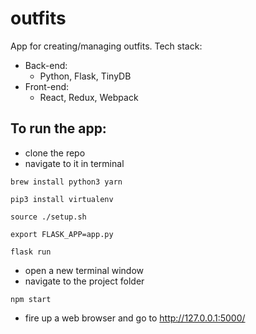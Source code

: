 # outfits

App for creating/managing outfits.
Tech stack:
- Back-end:
  - Python, Flask, TinyDB
- Front-end:
  - React, Redux, Webpack


## To run the app:
- clone the repo
- navigate to it in terminal

```{r, engine='bash', count_lines}
brew install python3 yarn
```
```{r, engine='bash', count_lines}
pip3 install virtualenv
```
```{r, engine='bash', count_lines}
source ./setup.sh
```
```{r, engine='bash', count_lines}
export FLASK_APP=app.py
```
```{r, engine='bash', count_lines}
flask run
```


- open a new terminal window
- navigate to the project folder
```{r, engine='bash', count_lines}
npm start
```
- fire up a web browser and go to http://127.0.0.1:5000/
